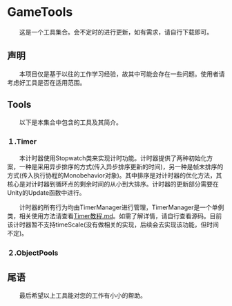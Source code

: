 # GameTools

　　这是一个工具集合。会不定时的进行更新，如有需求，请自行下载即可。

## 声明

　　本项目仅是基于以往的工作学习经验，故其中可能会存在一些问题。使用者请考虑好工具是否在适用范围。

## Tools

　　以下是本集合中包含的工具及其简介。

### １.Timer

　　本计时器使用Stopwatch类来实现计时功能。计时器提供了两种初始化方案，一种是采用异步排序的方式(传入异步排序更新的时间)，另一种是帧末排序的方式(传入执行协程的Monobehavior对象)。其中排序是对计时器的优化方法，其核心是对计时器到循环点的剩余时间的从小到大排序。计时器的更新部分需要在Unity的Update函数中进行。

　　计时器的所有行为均由TimerManager进行管理，TimerManager是一个单例类，相关使用方法请查看[Timer教程.md](./Assets/Document/Timer/Timer教程.md)。如需了解详情，请自行查看源码。目前该计时器暂不支持timeScale(没有做相关的实现，后续会去实现该功能，但时间不定)。

### ２.ObjectPools

## 尾语

　　最后希望以上工具能对您的工作有小小的帮助。